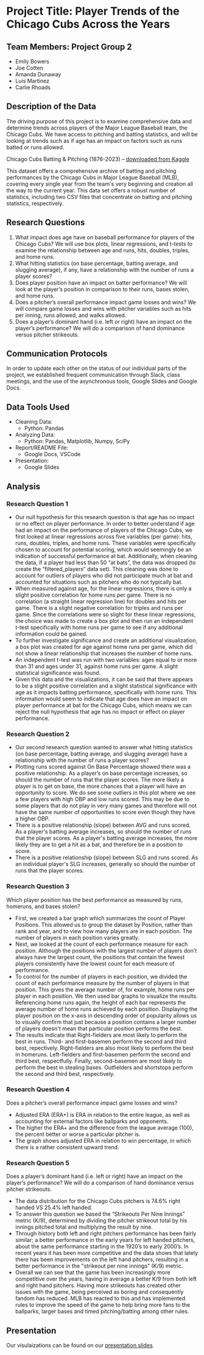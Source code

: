# Project Title: Player Trends of the Chicago Cubs Across the Years

## Team Members: Project Group 2
- Emily Bowers
- Joe Cotten
- Amanda Dunaway
- Luis Martinez
- Carlie Rhoads


## Description of the Data 
The driving purpose of this project is to examine comprehensive data and determine trends across players of the Major League Baseball team, the Chicago Cubs. We have access to pitching and batting statistics, and will be looking at trends such as if age has an impact on factors such as runs batted or runs allowed.


Chicago Cubs Batting & Pitching (1876-2023) – [downloaded from Kaggle](https://www.kaggle.com/datasets/mattop/chicago-cubs-batting-and-pitching-1876-2023)

This dataset offers a comprehensive archive of batting and pitching performances by the Chicago Cubs in Major League Baseball (MLB), covering every single year from the team's very beginning and creation all the way to the current year. This data set offers a robust number of statistics, including two CSV files that concentrate on batting and pitching statistics, respectively. 


## Research Questions
1. What impact does age have on baseball performance for players of the Chicago Cubs? We will use box plots, linear regressions, and t-tests to examine the relationship between age and runs, hits, doubles, triples, and home runs.
2. What hitting statistics (on base percentage, batting average, and slugging average), if any, have a relationship with the number of runs a player scores?
3. Does player position have an impact on batter performance? We will look at the player’s position in comparison to their runs, bases stolen, and home runs.
4. Does a pitcher’s overall performance impact game losses and wins? We will compare game losses and wins with pitcher variables such as hits per inning, runs allowed, and walks allowed.
5. Does a player’s dominant hand (i.e. left or right) have an impact on the player’s performance? We will do a comparison of hand dominance versus pitcher strikeouts.


## Communication Protocols
In order to update each other on the status of our individual parts of the project, we established frequent communication through Slack, class meetings, and the use of the asynchronous tools, Google Slides and Google Docs.

## Data Tools Used
- Cleaning Data: 
  - Python: Pandas
- Analyzing Data:
  - Python: Pandas, Matplotlib, Numpy, SciPy
- Report/README File:
  - Google Docs, VSCode
- Presentation:
  - Google Slides



## Analysis 
### Research Question 1
- Our null hypothesis for this research question is that age has no impact or no effect on player performance. In order to better understand if age had an impact on the performance of players of the Chicago Cubs, we first looked at linear regressions across five variables (per game): hits, runs, doubles, triples, and home runs. These variables were specifically chosen to account for potential scoring, which would seemingly be an indication of successful performance at bat. Additionally, when cleaning the data, if a player had less than 50 “at bats”, the data was dropped (to create the “filtered_players” data set). This cleaning was done to account for outliers of players who did not participate much at bat and accounted for situations such as pitchers who do not typically bat. 
- When measured against age, for the linear regressions, there is only a slight positive correlation for home runs per game. There is no correlation (a straight linear regression line) for doubles and hits per game. There is a slight negative correlation for triples and runs per game. Since the correlations were so slight for these linear regressions, the choice was made to create a box plot and then run an independent t-test specifically with home runs per game to see if any additional information could be gained. 
- To further investigate significance and create an additional visualization, a box plot was created for age against home runs per game, which did not show a linear relationship that increases the number of home runs.
- An independent t-test was run with two variables: ages equal to or more than 31 and ages under 31, against home runs per game. A slight statistical significance was found.
- Given this data and the visualizations, it can be said that there appears to be a slight positive correlation and a slight statistical significance with age as it impacts batting performance, specifically with home runs. This information would seem to indicate that age does have an impact on player performance at bat for the Chicago Cubs, which means we can reject the null hypothesis that age has no impact or effect on player performance. 


### Research Question 2
- Our second research question wanted to answer what hitting statistics (on base percentage, batting average, and slugging average) have a relationship with the number of runs a player scores? 
- Plotting runs scored against On Base Percentage showed there was a positive relationship. As a player’s on base percentage increases, so should the number of runs that the player scores. The more likely a player is to get on base, the more chances that a player will have an opportunity to score. We do see some outliers in this plot where we see a few players with high OBP and low runs scored. This may be due to some players that do not play in very many games and therefore will not have the same number of opportunities to score even though they have a higher OBP. 
- There is a positive relationship (slope) between AVG and runs scored. As a player's batting average increases, so should the number of runs that the player scores. As a player's batting average increases, the more likely they are to get a hit as a bat, and therefore be in a position to score.
- There is a positive relationship (slope) between SLG and runs scored. As an individual player's SLG increases, generally so should the number of runs that the player scores.


### Research Question 3
Which player position has the best performance as measured by runs, homeruns, and bases stolen?
- First, we created a bar graph which summarizes the count of Player Positions. This allowed us to group the dataset by Position, rather than rank and year, and to view how many players are in each position. The number of players in each position varies greatly.
- Next, we looked at the count of each performance measure for each position. Although the positions with the largest number of players don't always have the largest count, the positions that contain the fewest players consistently have the lowest count for each measure of performance.
- To control for the number of players in each position, we divided the count of each performance measure by the number of players in that position. This gives the average number of, for example, home runs per player in each position. We then used bar graphs to visualize the results. Referencing home runs again, the height of each bar represents the average number of home runs achieved by each position. Displaying the player position on the x-axis in descending order of popularity allows us to visually confirm that just because a position contains a larger number of players doesn't mean that particular position performs the best. 
- The results indicate that Right-fielders are most likely to perform the best in runs. Third- and first-basemen perform the second and third best, repectively. Right-fielders are also most likely to perform the best in homeruns. Left-fielders and first-basemen perform the second and third best, respectfully. Finally, second-basemen are most likely to perform the best in stealing bases. Outfielders and shortstops perform the second and third best, respectively.

### Research Question 4
Does a pitcher’s overall performance impact game losses and wins? 
- Adjusted ERA (ERA+) is ERA in relation to the entire league, as well as accounting for external factors like ballparks and opponents.
- The higher the ERA+ and the difference from the league average (100), the percent better or worse a particular pitcher is.
- The graph shows adjusted ERA in relation to win percentage, in which there is a rather consistent upward trend.


### Research Question 5
Does a player’s dominant hand (i.e. left or right) have an impact on the player’s performance? We will do a comparison of hand dominance versus pitcher strikeouts.
- The data distribution for the Chicago Cubs pitchers is 74.6% right handed VS 25.4% left handed.
- To answer this question we based the “Strikeouts Per Nine Innings” metric (K/9), determined by dividing the pitcher strikeout total by his innings pitched total and multiplying the result by nine.
- Through history both left and right pitchers performance has been fairly similar; a better performance in the early years for left handed pitchers, about the same performance starting in the 1920’s to early 2000’s. In recent years it has been more competitive and the data shows that lately there has been improvements on the left hand pitchers, resulting in a better performance in the "strikeout per nine innings" (K/9) metric.
- Overall we can see that the game has been increasingly more competitive over the years, having in average a better K/9 from both left and right hand pitchers. Having more strikeouts has created other issues with the game, being perceived as boring and consequently fandom has reduced. MLB has reacted to this and has implemented rules to improve the speed of the game to help bring more fans to the ballparks, larger bases and timed pitching/batting among other rules.


## Presentation
Our visulaizations can be found on our [presentation slides](https://docs.google.com/presentation/d/1E0WVb5j7Sa7nxKiPKwricYTwQSbTrnU1LzUmB71TXM4/edit?usp=sharing).
